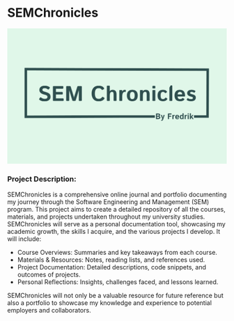 # SEMChronicles

![SEMChronicles logo](public/assets/images/sem_logo.png)

### Project Description:

SEMChronicles is a comprehensive online journal and portfolio documenting my journey through the Software Engineering and Management (SEM) program. This project aims to create a detailed repository of all the courses, materials, and projects undertaken throughout my university studies. SEMChronicles will serve as a personal documentation tool, showcasing my academic growth, the skills I acquire, and the various projects I develop. It will include:

- Course Overviews: Summaries and key takeaways from each course.
- Materials & Resources: Notes, reading lists, and references used.
- Project Documentation: Detailed descriptions, code snippets, and outcomes of projects.
- Personal Reflections: Insights, challenges faced, and lessons learned.

SEMChronicles will not only be a valuable resource for future reference but also a portfolio to showcase my knowledge and experience to potential employers and collaborators.
